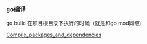 ### go编译

go build 在项目根目录下执行的时候（就是和go mod同级)

[Compile_packages_and_dependencies](https://pkg.go.dev/cmd/go#hdr-Compile_packages_and_dependencies)